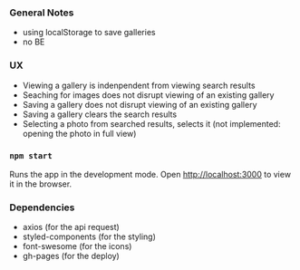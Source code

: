 ### General Notes

- using localStorage to save galleries
- no BE

### UX

- Viewing a gallery is indenpendent from viewing search results
- Seaching for images does not disrupt viewing of an existing gallery
- Saving a gallery does not disrupt viewing of an existing gallery
- Saving a gallery clears the search results
- Selecting a photo from searched results, selects it (not implemented: opening the photo in full view)

### `npm start`

Runs the app in the development mode.
Open [http://localhost:3000](http://localhost:3000) to view it in the browser.

### Dependencies

- axios (for the api request)
- styled-components (for the styling)
- font-swesome (for the icons)
- gh-pages (for the deploy)
